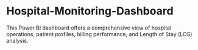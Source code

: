 # Hospital-Monitoring-Dashboard
This Power BI dashboard offers a comprehensive view of hospital operations, patient profiles, billing performance, and Length of Stay (LOS) analysis.

